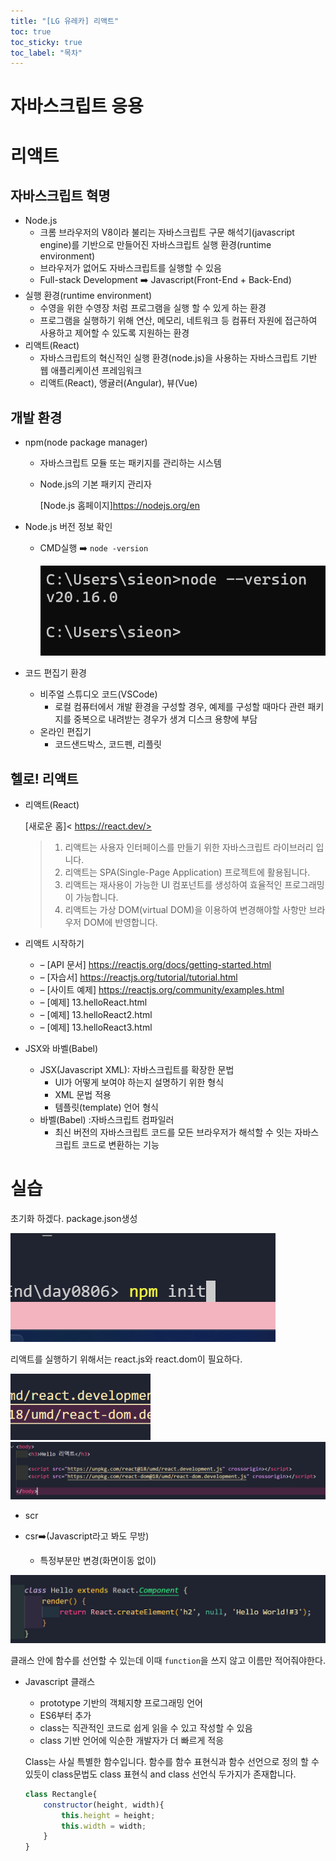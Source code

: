 ```yaml
---
title: "[LG 유레카] 리액트"
toc: true
toc_sticky: true
toc_label: "목차"
---
```


# 자바스크립트 응용

# 리액트

## 자바스크립트 혁명

- Node.js
  - 크롬 브라우저의 V8이라 불리는 자바스크립트 구문 해석기(javascript engine)를 기반으로 만들어진 자바스크립트 실행 환경(runtime environment)
  - 브라우저가 없어도 자바스크립트를 실행할 수 있음
  - Full-stack Development ➡️ Javascript(Front-End + Back-End)
- 실행 환경(runtime environment)
  - 수영을 위한 수영장 처럼 프로그램을 실행 할 수 있게 하는 환경
  - 프로그램을 실행하기 위해 연산, 메모리, 네트워크 등 컴퓨터 자원에 접근하여 사용하고 제어할 수 있도록 지원하는 환경
- <span class="hlm">리액트(React)</span>
  - 자바스크립트의 혁신적인 실행 환경(node.js)을 사용하는 자바스크립트 기반 웹 애플리케이션 프레임워크
  - 리액트(React), 앵귤러(Angular), 뷰(Vue)

## 개발 환경

- npm(node package manager)
  - 자바스크립트 모듈 또는 패키지를 관리하는 시스템

  - Node.js의 기본 패키지 관리자

    [Node.js 홈페이지]<https://nodejs.org/en>



- Node.js 버전 정보 확인

  - CMD실행 ➡️ `node -version`

    <img src="/../../images/2024-08-07-리액트1/image-20240807092842740.png" alt="image-20240807092842740" style="zoom:80%;" />

- 코드 편집기 환경
  - 비주얼 스튜디오 코드(VSCode)
    - 로컬 컴퓨터에서 개발 환경을 구성할 경우, 예제를 구성할 때마다 관련 패키지를 중복으로 내려받는 경우가 생겨 디스크 용향에 부담
  - 온라인 편집기
    - 코드샌드박스, 코드펜, 리플릿

## 헬로! 리액트

- 리액트(React)

  [새로운 홈]< https://react.dev/>

  > 1. 리액트는 사용자 인터페이스를 만들기 위한 자바스크립트 라이브러리 입니다.
  > 2. 리액트는 SPA(Single-Page Application) 프로젝트에 활용됩니다.
  > 3. 리액트는 재사용이 가능한 UI 컴포넌트를 생성하여 효율적인 프로그래밍이 가능합니다. 
  > 4. 리액트는 가상 DOM(virtual DOM)을 이용하여 변경해야할 사항만 브라우저 DOM에 반영합니다.

  

  

  

  

- 리액트 시작하기
  - – [API 문서] https://reactjs.org/docs/getting-started.html
  - – [자습서] https://reactjs.org/tutorial/tutorial.html
  - – [사이트 예제] https://reactjs.org/community/examples.html
  - – [예제] 13.helloReact.html
  - – [예제] 13.helloReact2.html
  - – [예제] 13.helloReact3.html

- JSX와 바벨(Babel)
  - JSX(Javascript XML): 자바스크립트를 확장한 문법
    - UI가 어떻게 보여야 하는지 설명하기 위한 형식
    - XML 문법 적용
    - 템플릿(template) 언어 형식
  - 바벨(Babel) :자바스크립트 컴파일러
    - 최신 버전의 자바스크립트 코드를 모든 브라우저가 해석할 수 잇는 자바스크립트 코드로 변환하는 기능













# 실습

초기화 하겠다. package.json생성

![image-20240807094231051](../../../images/2024-08-07-리액트1/image-20240807094231051.png)



리액트를 실행하기 위해서는 react.js와 react.dom이 필요하다.

<img src="/../../images/2024-08-07-리액트1/image-20240807102704713.png" alt="image-20240807102704713" style="zoom:80%;" />

<img src="/../../images/2024-08-07-리액트1/image-20240807102733392.png" alt="image-20240807102733392" style="zoom:80%;" />



- scr 

- csr➡️(Javascript라고 봐도 무방)
  - 특정부분만 변경(화면이동 없이) 

![image-20240807104733680](../../../images/2024-08-07-리액트1/image-20240807104733680.png)

클래스 안에 함수를 선언할 수 있는데 이때 `function`을 쓰지 않고 이름만 적어줘야한다.

- Javascript 클래스

  - prototype 기반의 객체지향 프로그래밍 언어
  - ES6부터 추가
  - class는 직관적인 코드로 쉽게 읽을 수 있고 작성할 수 있음
  - class 기반 언어에 익순한 개발자가 더 빠르게 적응

  Class는 사실 특별한 함수입니다. 함수를 함수 표현식과 함수 선언으로 정의 할 수 있듯이 class문법도 class 표현식 and class 선언식 두가지가 존재합니다.

  ```js
  class Rectangle{
      constructor(height, width){
          this.height = height;
          this.width = width;
      }
  }
  ```

  